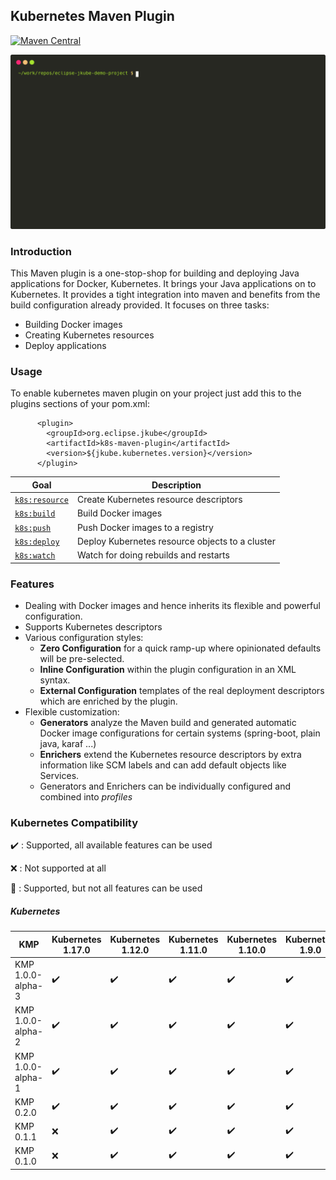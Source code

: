 ## Kubernetes Maven Plugin

[![Maven Central](https://img.shields.io/maven-central/v/org.eclipse.jkube/kubernetes-maven-plugin.svg?label=Maven%20Central)](https://search.maven.org/search?q=g:%22org.eclipse.jkube%22%20AND%20a:%22kubernetes-maven-plugin%22)

![Sample Demo](kmp.svg)

### Introduction
This Maven plugin is a one-stop-shop for building and deploying Java applications for Docker, Kubernetes. It brings your Java applications on to Kubernetes. It provides a tight integration into maven and benefits from the build configuration already provided. It focuses on three tasks:
+ Building Docker images
+ Creating Kubernetes resources
+ Deploy applications

### Usage
To enable kubernetes maven plugin on your project just add this to the plugins sections of your pom.xml:

```
      <plugin>
        <groupId>org.eclipse.jkube</groupId>
        <artifactId>k8s-maven-plugin</artifactId>
        <version>${jkube.kubernetes.version}</version>
      </plugin>
```

| Goal                                          | Description                           |
| --------------------------------------------- | ------------------------------------- |
| [`k8s:resource`](https://www.eclipse.org/jkube/docs/kubernetes-maven-plugin#k8s:resource) | Create Kubernetes resource descriptors |
| [`k8s:build`](https://www.eclipse.org/jkube/docs/kubernetes-maven-plugin#k8s:build) | Build Docker images |
| [`k8s:push`](https://www.eclipse.org/jkube/docs/kubernetes-maven-plugin#k8s:push) | Push Docker images to a registry  |
| [`k8s:deploy`](https://www.eclipse.org/jkube/docs/kubernetes-maven-plugin#k8s:deploy) | Deploy Kubernetes resource objects to a cluster  |
| [`k8s:watch`](https://www.eclipse.org/jkube/docs/kubernetes-maven-plugin#k8s:watch) | Watch for doing rebuilds and restarts |

### Features

* Dealing with Docker images and hence inherits its flexible and powerful configuration.
* Supports Kubernetes descriptors
* Various configuration styles:
  * **Zero Configuration** for a quick ramp-up where opinionated defaults will be pre-selected.
  * **Inline Configuration** within the plugin configuration in an XML syntax.
  * **External Configuration** templates of the real deployment descriptors which are enriched by the plugin.
* Flexible customization:
  * **Generators** analyze the Maven build and generated automatic Docker image configurations for certain systems (spring-boot, plain java, karaf ...)
  * **Enrichers** extend the Kubernetes resource descriptors by extra information like SCM labels and can add default objects like Services.
  * Generators and Enrichers can be individually configured and combined into *profiles*

### Kubernetes Compatibility

:heavy_check_mark: : Supported, all available features can be used

:x: : Not supported at all

:large_blue_circle: : Supported, but not all features can be used

##### Kubernetes

|     KMP              | Kubernetes 1.17.0          | Kubernetes 1.12.0          | Kubernetes 1.11.0          | Kubernetes 1.10.0 | Kubernetes 1.9.0 | Kubernetes 1.8.0 | Kubernetes 1.7.0 | Kubernetes 1.6.0 | Kubernetes 1.5.1 | Kubernetes 1.4.0 |
|----------------------|----------------------------|----------------------------|----------------------------|-------------------|------------------|------------------|------------------|------------------|------------------|------------------|
| KMP 1.0.0-alpha-3    |        :heavy_check_mark:  |        :heavy_check_mark:  |        :heavy_check_mark:  |       :heavy_check_mark:           |       :heavy_check_mark:          |        :heavy_check_mark:         |        :heavy_check_mark:         |        :heavy_check_mark:         |        :x:         |        :x:         |
| KMP 1.0.0-alpha-2    |        :heavy_check_mark:  |        :heavy_check_mark:  |        :heavy_check_mark:  |       :heavy_check_mark:           |       :heavy_check_mark:          |        :heavy_check_mark:         |        :heavy_check_mark:         |        :heavy_check_mark:         |        :x:         |        :x:         |
| KMP 1.0.0-alpha-1    |        :heavy_check_mark:  |        :heavy_check_mark:  |        :heavy_check_mark:  |       :heavy_check_mark:           |       :heavy_check_mark:          |        :heavy_check_mark:         |        :heavy_check_mark:         |        :heavy_check_mark:         |        :x:         |        :x:         |
| KMP 0.2.0            |        :heavy_check_mark:  |        :heavy_check_mark:  |        :heavy_check_mark:  |       :heavy_check_mark:           |       :heavy_check_mark:          |        :heavy_check_mark:         |        :heavy_check_mark:         |        :heavy_check_mark:         |        :x:         |        :x:         |
| KMP 0.1.1            |        :x:                 |        :heavy_check_mark:  |        :heavy_check_mark:  |       :heavy_check_mark:           |       :heavy_check_mark:          |        :heavy_check_mark:         |        :heavy_check_mark:         |        :heavy_check_mark:         |        :x:         |        :x:         |
| KMP 0.1.0            |        :x:                 |        :heavy_check_mark:  |        :heavy_check_mark:  |       :heavy_check_mark:           |       :heavy_check_mark:          |        :heavy_check_mark:         |        :heavy_check_mark:         |        :heavy_check_mark:         |        :x:         |        :x:         |
